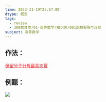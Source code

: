 ```yaml
---
time: 2023-11-19T23:57:00
dtype: 概念
tags:
  - review
  - 300教育类/01-高等数学/知识库/001函数极限与连续
subject: 高等数学
---
```

## 作法：
<font color=#ed1c24><u>保留分子分母最高次幂</u></font>

## 例题：
![](https://api2.mubu.com/v3/document_image/9f0ad838-fd85-4d08-9a7b-b075d6bda7e0-26626835.jpg)